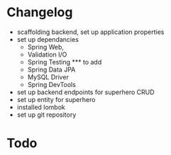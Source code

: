 

# Changelog
- scaffolding backend, set up application properties
- set up dependancies
    -   Spring Web,
    -   Validation I/O
    -   Spring Testing *** to add
    -   Spring Data JPA
    -   MySQL Driver
    -   Spring DevTools
- set up backend endpoints for superhero  CRUD
- set up entity for superhero
- installed lombok
- set up git repository





# Todo

